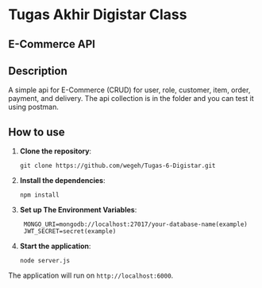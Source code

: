 # Tugas Akhir Digistar Class

## E-Commerce API

## Description
A simple api for E-Commerce (CRUD) for user, role, customer, item, order, payment, and delivery. The api collection is in the folder and you can test it using postman.

## How to use

1. **Clone the repository**:

   ```
   git clone https://github.com/wegeh/Tugas-6-Digistar.git
   ```

2. **Install the dependencies**:

   ```
   npm install
   ```

3. **Set up The Environment Variables**:
   ```env
    MONGO_URI=mongodb://localhost:27017/your-database-name(example)
    JWT_SECRET=secret(example)
   ```

4. **Start the application**:
   ```
   node server.js
   ```

The application will run on `http://localhost:6000`.